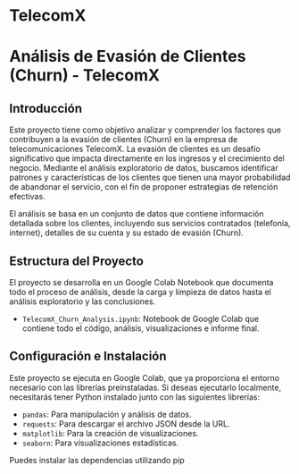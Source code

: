 # TelecomX
# Análisis de Evasión de Clientes (Churn) - TelecomX

## Introducción

Este proyecto tiene como objetivo analizar y comprender los factores que contribuyen a la evasión de clientes (Churn) en la empresa de telecomunicaciones TelecomX. La evasión de clientes es un desafío significativo que impacta directamente en los ingresos y el crecimiento del negocio. Mediante el análisis exploratorio de datos, buscamos identificar patrones y características de los clientes que tienen una mayor probabilidad de abandonar el servicio, con el fin de proponer estrategias de retención efectivas.

El análisis se basa en un conjunto de datos que contiene información detallada sobre los clientes, incluyendo sus servicios contratados (telefonía, internet), detalles de su cuenta y su estado de evasión (Churn).

## Estructura del Proyecto

El proyecto se desarrolla en un Google Colab Notebook que documenta todo el proceso de análisis, desde la carga y limpieza de datos hasta el análisis exploratorio y las conclusiones.

+ `TelecomX_Churn_Analysis.ipynb`: Notebook de Google Colab que contiene todo el código, análisis, visualizaciones e informe final.

## Configuración e Instalación

Este proyecto se ejecuta en Google Colab, que ya proporciona el entorno necesario con las librerías preinstaladas. Si deseas ejecutarlo localmente, necesitarás tener Python instalado junto con las siguientes librerías:

+ `pandas`: Para manipulación y análisis de datos.  
+ `requests`: Para descargar el archivo JSON desde la URL.  
+ `matplotlib`: Para la creación de visualizaciones.  
+ `seaborn`: Para visualizaciones estadísticas.

Puedes instalar las dependencias utilizando pip
